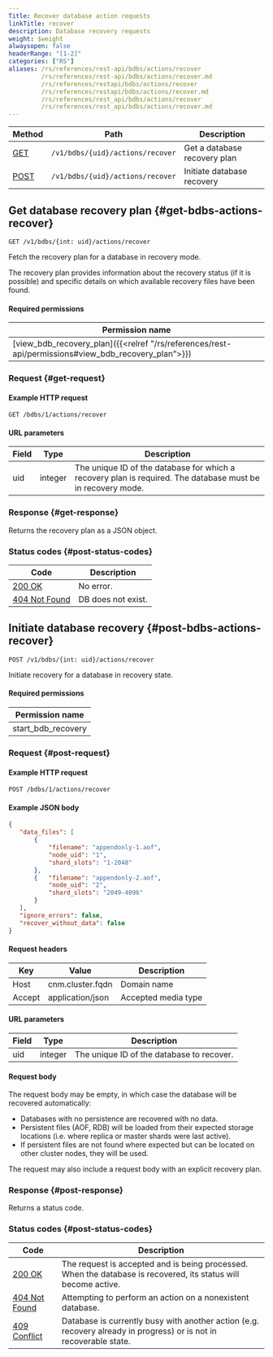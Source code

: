 ```yaml
---
Title: Recover database action requests
linkTitle: recover
description: Database recovery requests
weight: $weight
alwaysopen: false
headerRange: "[1-2]"
categories: ["RS"]
aliases: /rs/references/rest-api/bdbs/actions/recover
         /rs/references/rest-api/bdbs/actions/recover.md
         /rs/references/restapi/bdbs/actions/recover
         /rs/references/restapi/bdbs/actions/recover.md
         /rs/references/rest_api/bdbs/actions/recover
         /rs/references/rest_api/bdbs/actions/recover.md
---
```


| Method | Path | Description |
|--------|------|-------------|
| [GET](#get-bdbs-actions-recover) | `/v1/bdbs/{uid}/actions/recover` | Get a database recovery plan |
| [POST](#post-bdbs-actions-recover) | `/v1/bdbs/{uid}/actions/recover` | Initiate database recovery |

## Get database recovery plan {#get-bdbs-actions-recover}

	GET /v1/bdbs/{int: uid}/actions/recover

Fetch the recovery plan for a database in recovery mode.

The recovery plan provides information about the recovery status (if it is possible) and specific details on which available recovery files have been found.

#### Required permissions

| Permission name |
|-----------------|
| [view_bdb_recovery_plan]({{<relref "/rs/references/rest-api/permissions#view_bdb_recovery_plan">}}) |

### Request {#get-request} 

#### Example HTTP request

	GET /bdbs/1/actions/recover

#### URL parameters

| Field | Type | Description |
|-------|------|-------------|
| uid | integer | The unique ID of the database for which a recovery plan is required. The database must be in recovery mode. |

### Response {#get-response} 

Returns the recovery plan as a JSON object.

### Status codes {#post-status-codes} 

| Code | Description |
|------|-------------|
| [200 OK](http://www.w3.org/Protocols/rfc2616/rfc2616-sec10.html#sec10.2.1) | No error. |
| [404 Not Found](http://www.w3.org/Protocols/rfc2616/rfc2616-sec10.html#sec10.4.5) | DB does not exist. |

## Initiate database recovery {#post-bdbs-actions-recover}

	POST /v1/bdbs/{int: uid}/actions/recover

Initiate recovery for a database in recovery state.

#### Required permissions

| Permission name |
|-----------------|
| start_bdb_recovery |

### Request {#post-request} 

#### Example HTTP request

	POST /bdbs/1/actions/recover 

#### Example JSON body

```json
{
   "data_files": [
       {
           "filename": "appendonly-1.aof",
           "node_uid": "1",
           "shard_slots": "1-2048"
       },
       {   "filename": "appendonly-2.aof",
           "node_uid": "2",
           "shard_slots": "2049-4096"
       }
   ],
   "ignore_errors": false,
   "recover_without_data": false
}
```

#### Request headers

| Key | Value | Description |
|-----|-------|-------------|
| Host | cnm.cluster.fqdn | Domain name |
| Accept | application/json | Accepted media type |

#### URL parameters

| Field | Type | Description |
|-------|------|-------------|
| uid | integer | The unique ID of the database to recover. |

#### Request body

The request body may be empty, in which case the database will be
recovered automatically:

-   Databases with no persistence are recovered with no data.
-   Persistent files (AOF, RDB) will be loaded from their expected storage locations (i.e. where replica or master shards were last active).
-   If persistent files are not found where expected but can be located on other cluster nodes, they will be used.

The request may also include a request body with an explicit recovery plan.

### Response {#post-response} 

Returns a status code.

### Status codes {#post-status-codes} 

| Code | Description |
|------|-------------|
| [200 OK](http://www.w3.org/Protocols/rfc2616/rfc2616-sec10.html#sec10.2.1) | The request is accepted and is being processed. When the database is recovered, its status will become active. |
| [404 Not Found](http://www.w3.org/Protocols/rfc2616/rfc2616-sec10.html#sec10.4.5) | Attempting to perform an action on a nonexistent database. |
| [409 Conflict](http://www.w3.org/Protocols/rfc2616/rfc2616-sec10.html#sec10.4.10) | Database is currently busy with another action (e.g. recovery already in progress) or is not in recoverable state. |
